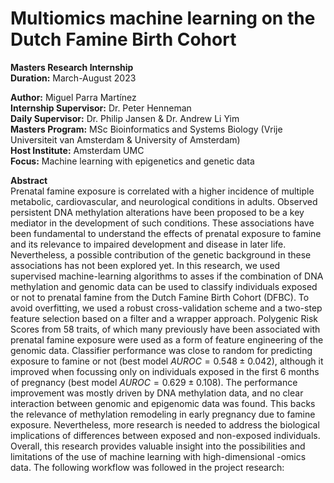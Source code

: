 # Multiomics machine learning on the Dutch Famine Birth Cohort

__Masters Research Internship__  <br>
__Duration:__ March-August 2023 
<br>



__Author:__ Miguel Parra Martínez <br>
__Internship Supervisor:__ Dr. Peter Henneman <br>
__Daily Supervisor:__ Dr. Philip Jansen & Dr. Andrew Li Yim <br>
__Masters Program:__ MSc Bioinformatics and Systems Biology (Vrije Universiteit van Amsterdam & University of Amsterdam) <br>
__Host Institute:__ Amsterdam UMC <br>
__Focus:__ Machine learning with epigenetics and genetic data <br>

__Abstract__ <br>
Prenatal famine exposure is correlated with a higher incidence of multiple metabolic, cardiovascular, and neurological conditions in adults. Observed persistent DNA methylation alterations have been proposed to be a key mediator in the development of such conditions. These associations have been fundamental to understand the effects of prenatal exposure to famine and its relevance to impaired development and disease in later life. Nevertheless, a possible contribution of the genetic background in these associations has not been explored yet. In this research, we used supervised machine-learning algorithms to asses if the combination of DNA methylation and genomic data can be used to classify individuals exposed or not to prenatal famine from the Dutch Famine Birth Cohort (DFBC). To avoid overfitting, we used a robust cross-validation scheme and a two-step feature selection based on a filter and a wrapper approach. Polygenic Risk Scores from 58 traits, of which many previously have been associated with prenatal famine exposure were used as a form of feature engineering of the genomic data. Classifier performance was close to random for predicting exposure to famine or not (best model $AUROC = 0.548\pm0.042$), although it improved when focussing only on individuals exposed in the first 6 months of pregnancy (best model $AUROC  = 0.629\pm0.108$). The performance improvement was mostly driven by DNA methylation data, and no clear interaction between genomic and epigenomic data was found. This backs the relevance of methylation remodeling in early pregnancy due to famine exposure. Nevertheless, more research is needed to address the biological implications of differences between exposed and non-exposed individuals. Overall, this research provides valuable insight into the possibilities and limitations of the use of machine learning with high-dimensional -omics data.
The following workflow was followed in the project research: 

